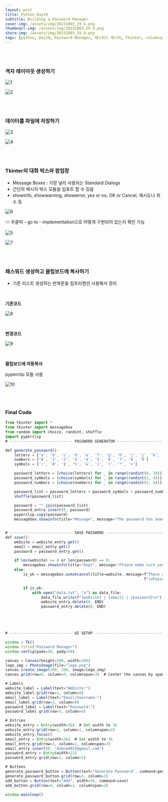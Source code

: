 ```yaml
---
layout: post
title: Python Day29
subtitle: Building a Password Manager
cover-img: /assets/img/20231003_29_4.png
thumbnail-img: /assets/img/20231003_29_4.png
share-img: /assets/img/20231003_29_4.png
tags: [python, Day29, Password Manager, 패스워드 매니저, Tkinter, columnspan, 데이터 파일생성, open(), join(), 팝업창, 클립보드 복사, pyperclip모듈]
---
```


<br><br>
  
### 격자 레이아웃 생성하기   
  
![1](/assets/img/20231003_29_1.png)  
  
![2](/assets/img/20231003_29_2.png)  

<br><br>

### 데이터를 파일에 저장하기  
  
![3](/assets/img/20231003_29_3.png)  
  
![4](/assets/img/20231003_29_4.png)  

<br><br>

### Tkinter의 대화 박스와 팝업창  
  
- Message Boxes : 가장 널리 사용되는 Standard Dialogs  
- 간단히 메시지 박스 모듈을 임포트 할 수 있음  
- showinfo, showwarning, showerror, yes or no, OK or Cancel, 재시도나 취소 등
    
![6](/assets/img/20231003_29_6.png)  
  
⇨ 우클릭 - go to - implementation으로 어떻게 구현되어 있는지 확인 가능  
<br>
![5](/assets/img/20231003_29_5.png)  
  
![7](/assets/img/20231003_29_7.png)  

<br><br>

### 패스워드 생성하고 클립보드에 복사하기  
- 기존 리스트 생성하는 반복문을 컴프리헨션 사용해서 정리
<br>
  
**기존코드**  
  
![8](/assets/img/20231003_29_8.png)  
  
<br>
  
**변경코드**  
  
![9](/assets/img/20231003_29_9.png)  
  
<br>
  
**클립보드에 자동복사**  
  
pyperclip 모듈 사용  
  
![10](/assets/img/20231003_29_10.png)  
  
<br><br>
  
### Final Code
```javascript
from tkinter import *
from tkinter import messagebox
from random import choice, randint, shuffle
import pyperclip
# ---------------------------- PASSWORD GENERATOR ------------------------------- #

def generate_password():
    letters = ['a', 'b', 'c', 'd', 'e', 'f', 'g', 'h', 'i', 'j', 'k', 'l', 'm', 'n', 'o', 'p', 'q', 'r', 's', 't', 'u', 'v', 'w', 'x', 'y', 'z', 'A', 'B', 'C', 'D', 'E', 'F', 'G', 'H', 'I', 'J', 'K', 'L', 'M', 'N', 'O', 'P', 'Q', 'R', 'S', 'T', 'U', 'V', 'W', 'X', 'Y', 'Z']
    numbers = ['0', '1', '2', '3', '4', '5', '6', '7', '8', '9']
    symbols = ['!', '#', '$', '%', '&', '(', ')', '*', '+']

    password_letters = [choice(letters) for _ in range(randint(8, 10))]
    password_symbols = [choice(symbols) for _ in range(randint(2, 4))]
    password_numbers = [choice(numbers) for _ in range(randint(2, 4))]

    password_list = password_letters + password_symbols + password_numbers
    shuffle(password_list)

    password = "".join(password_list)
    password_entry.insert(0, password)
    pyperclip.copy(password)
    messagebox.showinfo(title="Message", message="The password has been created and copied.")


# ---------------------------- SAVE PASSWORD ------------------------------- #
def save():
    website = website_entry.get()
    email = email_entry.get()
    password = password_entry.get()

    if len(website) == 0 or len(password) == 0:
        messagebox.showinfo(title="Oops", message="Please make sure you haven't left any fields empty.")
    else:
        is_ok = messagebox.askokcancel(title=website, message=f"These are the details entered: \nEmail:{email} "
                                                              f"\nPassword: {password} \nIs it ok to save?")

        if is_ok:
            with open("data.txt", "a") as data_file:
                data_file.write(f"{website} | {email} | {password}\n")
                website_entry.delete(0, END)
                password_entry.delete(0, END)





# ---------------------------- UI SETUP ------------------------------- #

window = Tk()
window.title("Password Manager")
window.config(padx=50, pady=50)

canvas = Canvas(height=200, width=200)
logo_img = PhotoImage(file="logo.png")
canvas.create_image(100, 100, image=logo_img)
canvas.grid(row=0, column=0, columnspan=3)  # Center the canvas by spanning 2 columns

# Labels
website_label = Label(text="Website:")
website_label.grid(row=1, column=0)
email_label = Label(text="Email/Username:")
email_label.grid(row=2, column=0)
password_label = Label(text="Password:")
password_label.grid(row=3, column=0)

# Entries
website_entry = Entry(width=36)  # Set width to 36
website_entry.grid(row=1, column=1, columnspan=2)
website_entry.focus()
email_entry = Entry(width=36)  # Set width to 36
email_entry.grid(row=2, column=1, columnspan=2)
email_entry.insert(0, "dahna0915@gmail.com")
password_entry = Entry(width=21)
password_entry.grid(row=3, column=1)

# Buttons
generate_password_button = Button(text="Generate Password", command=generate_password)
generate_password_button.grid(row=3, column=2)
add_button = Button(text="Add", width=36, command=save)
add_button.grid(row=4, column=1, columnspan=2)

window.mainloop()
```
